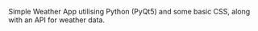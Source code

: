 Simple Weather App utilising Python (PyQt5) and some basic CSS, along with an API for weather data.
